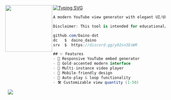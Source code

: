 [![Typing SVG](https://readme-typing-svg.herokuapp.com?font=Roboto+Mono&lines=GoldenViews)](https://git.io/typing-svg)
<img align="left" src="https://upload.wikimedia.org/wikipedia/commons/thumb/3/34/Red_star.svg/220px-Red_star.svg.png" width="147"/> 

```csharp
A modern YouTube view generator with elegant UI/UX design. Perfect for testing video layouts, showcasing portfolio projects, creating dynamic visual presentations. 

Disclaimer: This tool is intended for educational/experimental purposes only. It does not manipulate real view counts.

github.com/Daino-dot
dc   $  daino_daino
srv  $  https://discord.gg/y92sn3EsWR

## ✨ Features
- 🎥 Responsive YouTube embed generator
- 💫 Gold-accented modern interface
- 🚀 Multi-instance video player
- 📱 Mobile-friendly design
- 🔄 Auto-play & loop functionality
- 🛠️ Customizable view quantity (1-50)
```
&zwnj; 
&zwnj; 
![](https://komarev.com/ghpvc/?username=Daino-dot)
